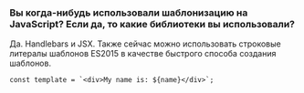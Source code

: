 ### Вы когда-нибудь использовали шаблонизацию на JavaScript? Если да, то какие библиотеки вы использовали?

Да. Handlebars и JSX. Также сейчас можно использовать строковые литералы шаблонов ES2015 в качестве быстрого способа создания шаблонов.   
~~~~
const template = `<div>My name is: ${name}</div>`;
~~~~